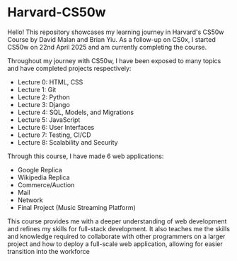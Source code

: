 # Harvard-CS50w
Hello! This repository showcases my learning journey in Harvard's CS50w Course by David Malan and Brian Yiu.
As a follow-up on CS0x, I started CS50w on 22nd April 2025 and am currently completing the course.

Throughout my journey with CS50w, I have been exposed to many topics and have completed projects respectively:
- Lecture 0: HTML, CSS
- Lecture 1: Git
- Lecture 2: Python
- Lecture 3: Django
- Lecture 4: SQL, Models, and Migrations
- Lecture 5: JavaScript
- Lecture 6: User Interfaces
- Lecture 7: Testing, CI/CD
- Lecture 8: Scalability and Security

Through this course, I have made 6 web applications:
- Google Replica
- Wikipedia Replica
- Commerce/Auction
- Mail
- Network
- Final Project (Music Streaming Platform)

This course provides me with a deeper understanding of web development and refines my skills for full-stack development. It also teaches me the skills and knowledge required to collaborate with other programmers on a larger project and how to deploy a full-scale web application, allowing for easier transition into the workforce
